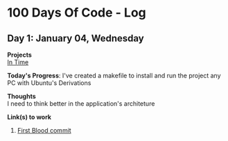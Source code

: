 # 100 Days Of Code - Log

<!-- ### Day 0: February 30, 2016 (Example 1) ##### (delete me or comment me out) **Today's Progress**: Fixed CSS, worked on canvas functionality for the app. **Thoughts:** I really struggled with CSS, but, overall, I feel like I am slowly getting better at it. Canvas is still new for me, but I managed to figure out some basic functionality. **Link to work:** [Calculator App](http://www.example.com) ### Day 0: February 30, 2016 (Example 2) ##### (delete me or comment me out) **Today's Progress**: Fixed CSS, worked on canvas functionality for the app. **Thoughts**: I really struggled with CSS, but, overall, I feel like I am slowly getting better at it. Canvas is still new for me, but I managed to figure out some basic functionality. **Link(s) to work**: [Calculator App](http://www.example.com) -->

 ## Day 1: January 04, Wednesday

**Projects**<br>
[In Time](https://github.com/LuizMaestri/in-time)

**Today's Progress**: I've created a makefile to install and run the project any PC with Ubuntu's Derivations

**Thoughts**<br>
I need to think better in the application's architeture

**Link(s) to work**

1. [First Blood commit](https://github.com/LuizMaestri/in-time/commit/c7adad6d1624a19d0b993ad66dda0d1673f90668)
